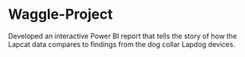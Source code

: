 # Waggle-Project
Developed an interactive Power BI report that tells the story of how the Lapcat data compares to findings from the dog collar Lapdog devices.
